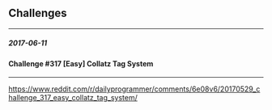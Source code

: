 Challenges
----------

-----------

##### 2017-06-11


#### Challenge #317 [Easy] Collatz Tag System

-------------


<https://www.reddit.com/r/dailyprogrammer/comments/6e08v6/20170529_challenge_317_easy_collatz_tag_system/>
